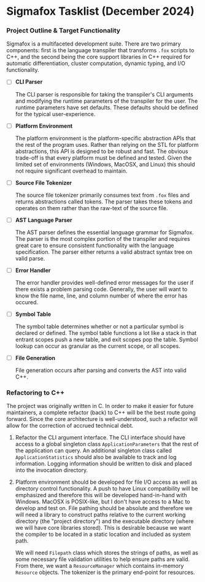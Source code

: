# Sigmafox Tasklist (December 2024)

### Project Outline & Target Functionality 

Sigmafox is a multifaceted development suite. There are two primary components: first
is the language transpiler that transforms `.fox` scripts to C++, and the second being
the core support libraries in C++ required for automatic differentiation, cluster computation,
dynamic typing, and I/O functionality.

- [ ] **CLI Parser**

    The CLI parser is responsible for taking the transpiler's CLI arguments and modifying
    the runtime parameters of the transpiler for the user. The runtime parameters have set
    defaults. These defaults should be defined for the typical user-experience.

- [ ] **Platform Environment**

    The platform environment is the platform-specific abstraction APIs that the rest of the
    program uses. Rather than relying on the STL for platform abstractions, this API is designed
    to be robust and fast. The obvious trade-off is that every platform must be defined and tested.
    Given the limited set of environments (Windows, MacOSX, and Linux) this should not require
    significant overhead to maintain.

- [ ] **Source File Tokenizer**

    The source file tokenizer primarily consumes text from `.fox` files and returns abstractions
    called tokens. The parser takes these tokens and operates on them rather than the raw-text of
    the source file.

- [ ] **AST Language Parser**

    The AST parser defines the essential language grammar for Sigmafox. The parser is the most
    complex portion of the transpiler and requires great care to ensure consistent functionality
    with the language specification. The parser either returns a valid abstract syntax tree on
    valid parse.

- [ ] **Error Handler**

    The error handler provides well-defined error messages for the user if there exists a problem
    parsing code. Generally, the user will want to know the file name, line, and column number of
    where the error has occured.

- [ ] **Symbol Table**

    The symbol table determines whether or not a particular symbol is declared or defined. The
    symbol table functions a lot like a stack in that entrant scopes push a new table, and exit
    scopes pop the table. Symbol lookup can occur as granular as the current scope, or all scopes.

- [ ] **File Generation**

    File generation occurs after parsing and converts the AST into valid C++.

### Refactoring to C++

The project was originally written in C. In order to make it easier for future maintainers, a complete
refactor (back) to C++ will be the best route going forward. Since the core architecture is well-understood,
such a refactor will allow for the correction of accrued technical debt.

1.  Refactor the CLI argument interface. The CLI interface should have access to a global singleton class
    `ApplicationParameters` that the rest of the application can query. An additional singleton class called
    `ApplicationStatistics` should also be available to track and log information. Logging information should
    be written to disk and placed into the invocation directory.

2.  Platform environment should be developed for file I/O access as well as directory control functionality.
    A push to have Linux compatibility will be emphasized and therefore this will be developed hand-in-hand
    with Windows. MacOSX is POSIX-like, but I don't have access to a Mac to develop and test on. File pathing
    should be absolute and therefore we will need a library to construct paths relative to the current working
    directory (the "project directory") and the executable directory (where we will have core libraries stored).
    This is desirable because we want the compiler to be located in a static location and included as system path.

    We will need `Filepath` class which stores the strings of paths, as well as some necessary file validation
    utilities to help ensure paths are valid. From there, we want a `ResourceManager` which contains in-memory
    `Resource` objects. The tokenizer is the primary end-point for resources.